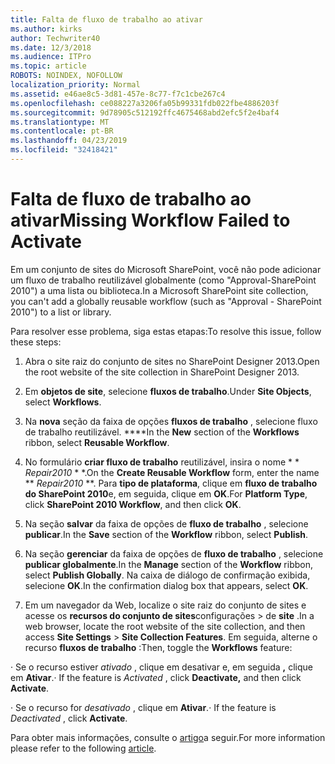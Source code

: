```yaml
---
title: Falta de fluxo de trabalho ao ativar
ms.author: kirks
author: Techwriter40
ms.date: 12/3/2018
ms.audience: ITPro
ms.topic: article
ROBOTS: NOINDEX, NOFOLLOW
localization_priority: Normal
ms.assetid: e46ae8c5-3d81-457e-8c77-f7c1cbe267c4
ms.openlocfilehash: ce088227a3206fa05b99331fdb022fbe4886203f
ms.sourcegitcommit: 9d78905c512192ffc4675468abd2efc5f2e4baf4
ms.translationtype: MT
ms.contentlocale: pt-BR
ms.lasthandoff: 04/23/2019
ms.locfileid: "32418421"
---
```

# <a name="missing-workflow-failed-to-activate"></a><span data-ttu-id="596be-102">Falta de fluxo de trabalho ao ativar</span><span class="sxs-lookup"><span data-stu-id="596be-102">Missing Workflow Failed to Activate</span></span>

<span data-ttu-id="596be-103">Em um conjunto de sites do Microsoft SharePoint, você não pode adicionar um fluxo de trabalho reutilizável globalmente (como "Approval-SharePoint 2010") a uma lista ou biblioteca.</span><span class="sxs-lookup"><span data-stu-id="596be-103">In a Microsoft SharePoint site collection, you can't add a globally reusable workflow (such as "Approval - SharePoint 2010") to a list or library.</span></span>
  
<span data-ttu-id="596be-104">Para resolver esse problema, siga estas etapas:</span><span class="sxs-lookup"><span data-stu-id="596be-104">To resolve this issue, follow these steps:</span></span> 
  
1. <span data-ttu-id="596be-105">Abra o site raiz do conjunto de sites no SharePoint Designer 2013.</span><span class="sxs-lookup"><span data-stu-id="596be-105">Open the root website of the site collection in SharePoint Designer 2013.</span></span>
  
2. <span data-ttu-id="596be-106">Em **objetos de site**, selecione **fluxos de trabalho**.</span><span class="sxs-lookup"><span data-stu-id="596be-106">Under **Site Objects**, select **Workflows**.</span></span> 
  
3. <span data-ttu-id="596be-107">Na **nova** seção da faixa de opções **fluxos de trabalho** , selecione fluxo de trabalho reutilizável. \*\*\*\*</span><span class="sxs-lookup"><span data-stu-id="596be-107">In the **New** section of the **Workflows** ribbon, select **Reusable Workflow**.</span></span> 
  
4. <span data-ttu-id="596be-108">No formulário **criar fluxo de trabalho** reutilizável, insira o nome \* \* *Repair2010* \* \*.</span><span class="sxs-lookup"><span data-stu-id="596be-108">On the **Create Reusable Workflow** form, enter the name \*\* *Repair2010* \*\*.</span></span> <span data-ttu-id="596be-109">Para **tipo de plataforma**, clique em **fluxo de trabalho do SharePoint 2010**e, em seguida, clique em **OK**.</span><span class="sxs-lookup"><span data-stu-id="596be-109">For **Platform Type**, click **SharePoint 2010 Workflow**, and then click **OK**.</span></span> 
  
1. <span data-ttu-id="596be-110">Na seção **salvar** da faixa de opções de **fluxo de trabalho** , selecione **publicar**.</span><span class="sxs-lookup"><span data-stu-id="596be-110">In the **Save** section of the **Workflow** ribbon, select **Publish**.</span></span> 
  
2. <span data-ttu-id="596be-111">Na seção **gerenciar** da faixa de opções de **fluxo de trabalho** , selecione **publicar globalmente**.</span><span class="sxs-lookup"><span data-stu-id="596be-111">In the **Manage** section of the **Workflow** ribbon, select **Publish Globally**.</span></span> <span data-ttu-id="596be-112">Na caixa de diálogo de confirmação exibida, selecione **OK**.</span><span class="sxs-lookup"><span data-stu-id="596be-112">In the confirmation dialog box that appears, select **OK**.</span></span> 
  
3. <span data-ttu-id="596be-113">Em um navegador da Web, localize o site raiz do conjunto de sites e acesse os **recursos do conjunto de sites**configurações \> de **site** .</span><span class="sxs-lookup"><span data-stu-id="596be-113">In a web browser, locate the root website of the site collection, and then access **Site Settings** \> **Site Collection Features**.</span></span> <span data-ttu-id="596be-114">Em seguida, alterne o recurso **fluxos de trabalho** :</span><span class="sxs-lookup"><span data-stu-id="596be-114">Then, toggle the **Workflows** feature:</span></span> 
  
<span data-ttu-id="596be-115">· Se o recurso estiver *ativado* , clique em desativar e, em seguida **,** clique em **Ativar**.</span><span class="sxs-lookup"><span data-stu-id="596be-115">· If the feature is  *Activated*  , click **Deactivate,** and then click **Activate**.</span></span> 
  
<span data-ttu-id="596be-116">· Se o recurso for *desativado* , clique em **Ativar**.</span><span class="sxs-lookup"><span data-stu-id="596be-116">· If the feature is  *Deactivated*  , click **Activate**.</span></span> 
  
<span data-ttu-id="596be-117">Para obter mais informações, consulte o [artigo](https://go.microsoft.com/fwlink/?linkid=2047770&amp;clcid=0x409)a seguir.</span><span class="sxs-lookup"><span data-stu-id="596be-117">For more information please refer to the following [article](https://go.microsoft.com/fwlink/?linkid=2047770&amp;clcid=0x409).</span></span>
  

